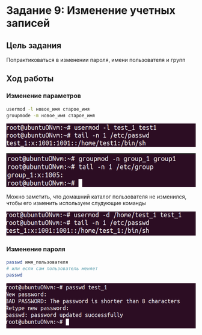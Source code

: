 # Задание 9: Изменение учетных записей

## Цель задания
Попрактиковаться в изменении пароля, имени пользователя и групп

## Ход работы

### Изменение параметров
```bash
usermod -l новое_имя старое_имя
groupmode -m новое_имя старое_имя
```

![root](../images/lab1/username.png)

![root](../images/lab1/gname.png)

Можно заметить, что домашний каталог пользователя не изменился, чтобы его изменить используем слудующие команды

![root](../images/lab1/diname.png)

### Изменение пароля
```bash
passwd имя_пользователя
# или если сам пользователь меняет
passwd
```

![root](../images/lab1/passwd.png)